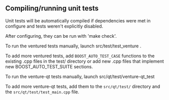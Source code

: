 Compiling/running unit tests
------------------------------------

Unit tests will be automatically compiled if dependencies were met in configure
and tests weren't explicitly disabled.

After configuring, they can be run with 'make check'.

To run the ventured tests manually, launch src/test/test_venture .

To add more ventured tests, add `BOOST_AUTO_TEST_CASE` functions to the existing
.cpp files in the test/ directory or add new .cpp files that
implement new BOOST_AUTO_TEST_SUITE sections.

To run the venture-qt tests manually, launch src/qt/test/venture-qt_test

To add more venture-qt tests, add them to the `src/qt/test/` directory and
the `src/qt/test/test_main.cpp` file.
